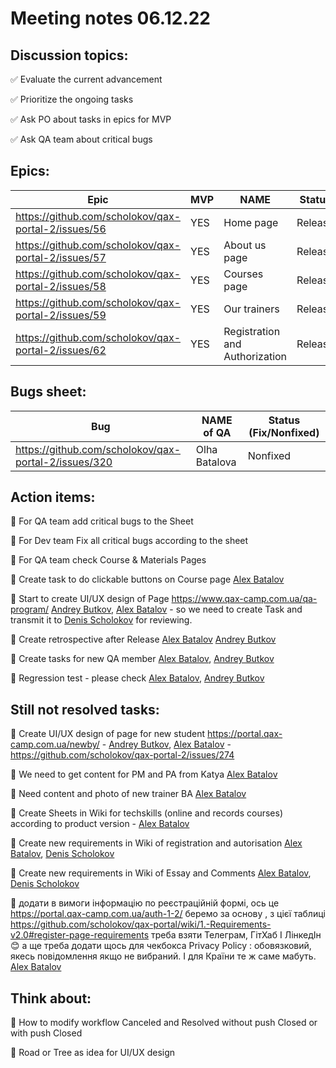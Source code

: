 # Meeting notes 06.12.22  

## Discussion topics:   

:white_check_mark: Evaluate the current advancement

:white_check_mark: Prioritize the ongoing tasks 

:white_check_mark: Ask PO about tasks in epics for MVP  

:white_check_mark: Ask QA team about critical bugs 

## Epics:  

| Epic                |    MVP  | NAME |Status |
|---------------------|---------|------|-------|   
|https://github.com/scholokov/qax-portal-2/issues/56 |YES| Home page| Release |
|https://github.com/scholokov/qax-portal-2/issues/57|YES| About us page| Release  |
|https://github.com/scholokov/qax-portal-2/issues/58|YES|Courses page |Release |
|https://github.com/scholokov/qax-portal-2/issues/59|YES| Our trainers|Release |
|https://github.com/scholokov/qax-portal-2/issues/62|YES| Registration and Authorization|Release| 

## Bugs sheet: 

| Bug                |   NAME of QA   | Status (Fix/Nonfixed) |
|---------------------|---------|------| 
|https://github.com/scholokov/qax-portal-2/issues/320|Olha Batalova |Nonfixed |

## Action items: 

:black_square_button: For QA team add critical bugs to the Sheet  

:black_square_button: For Dev team Fix all critical bugs according to the sheet  

:black_square_button: For QA team check Course & Materials Pages 

:black_square_button: Create task to do clickable buttons on Course page [Alex Batalov](https://github.com/ABatalov) 

:black_square_button: Start to create UI/UX design of Page https://www.qax-camp.com.ua/qa-program/ [Andrey Butkov](https://github.com/ButKoff), [Alex Batalov](https://github.com/ABatalov) - so we need to create Task and transmit it to [Denis Scholokov](https://github.com/scholokov) for reviewing. 

:black_square_button: Create retrospective after Release [Alex Batalov](https://github.com/ABatalov)  [Andrey Butkov](https://github.com/ButKoff) 

:black_square_button: Create tasks for new QA member [Alex Batalov](https://github.com/ABatalov), [Andrey Butkov](https://github.com/ButKoff)  

:black_square_button: Regression test - please check [Alex Batalov](https://github.com/ABatalov), [Andrey Butkov](https://github.com/ButKoff)  

## Still not resolved tasks:  

:black_square_button: Create UI/UX design of page for new student https://portal.qax-camp.com.ua/newby/ - [Andrey Butkov](https://github.com/ButKoff), [Alex Batalov](https://github.com/ABatalov) - https://github.com/scholokov/qax-portal-2/issues/274 

:black_square_button: We need to get content for PM and PA from Katya  [Alex Batalov](https://github.com/ABatalov)  

:black_square_button: Need content and photo of new trainer BA [Alex Batalov](https://github.com/ABatalov) 

:black_square_button: Create Sheets in Wiki for techskills (online and records courses) according to product version - [Alex Batalov](https://github.com/ABatalov) 

:black_square_button: Create new requirements in Wiki of registration and autorisation [Alex Batalov](https://github.com/ABatalov), [Denis Scholokov](https://github.com/scholokov) 

:black_square_button: Create new requirements in Wiki of Essay and Comments [Alex Batalov](https://github.com/ABatalov), [Denis Scholokov](https://github.com/scholokov) 

:black_square_button: додати в вимоги інформацію по реєстраційній формі, ось це https://portal.qax-camp.com.ua/auth-1-2/ беремо за основу , з цієї таблиці https://github.com/scholokov/qax-portal/wiki/1.-Requirements-v2.0#register-page-requirements треба взяти Телеграм, ГітХаб І ЛінкедІн :blush: а ще треба додати щось для чекбокса Privacy Policy : обовязковий, якесь повідомлення якщо не вибраний. І для Країни те ж саме мабуть. [Alex Batalov](https://github.com/ABatalov) 

## Think about:  

:black_square_button: How to modify workflow Canceled and Resolved without push Closed or with push Closed  

:black_square_button: Road or Tree as idea for UI/UX design 

